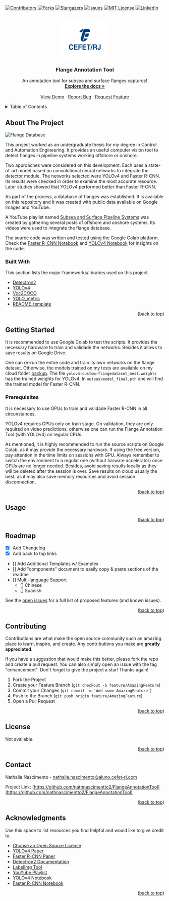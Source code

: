<div id="top"></div>

[![Contributors][contributors-shield]][contributors-url]
[![Forks][forks-shield]][forks-url]
[![Stargazers][stars-shield]][stars-url]
[![Issues][issues-shield]][issues-url]
[![MIT License][license-shield]][license-url]
[![LinkedIn][linkedin-shield]][linkedin-url]



<!-- PROJECT LOGO -->
<br />
<div align="center">
  <a href="https://github.com/nathnascimentto2/FlangeAnnotationTool">
    <img src="images/logo.png" alt="Logo" width="150" height="120">
  </a>
  <h3 align="center">Flange Annotation Tool</h3>
  <p align="center">
    An annotation tool for subsea and surface flanges captures!
    <br />
    <a href="https://github.com/nathnascimentto2/FlangeAnnotationTool"><strong>Explore the docs »</strong></a>
    <br />
    <br />
    <a href="https://github.com/nathnascimentto2/FlangeAnnotationTool">View Demo</a>
    ·
    <a href="https://github.com/nathnascimentto2/FlangeAnnotationTool/issues">Report Bug</a>
    ·
    <a href="https://github.com/nathnascimentto2/FlangeAnnotationTool/issues">Request Feature</a>
  </p>
</div>



<!-- TABLE OF CONTENTS -->
<details>
  <summary>Table of Contents</summary>
  <ol>
    <li>
      <a href="#about-the-project">About The Project</a>
      <ul>
        <li><a href="#built-with">Built With</a></li>
      </ul>
    </li>
    <li>
      <a href="#getting-started">Getting Started</a>
      <ul>
        <li><a href="#prerequisites">Prerequisites</a></li>
      </ul>
    </li>
    <li><a href="#usage">Usage</a></li>
    <li><a href="#roadmap">Roadmap</a></li>
    <li><a href="#contributing">Contributing</a></li>
    <li><a href="#license">License</a></li>
    <li><a href="#contact">Contact</a></li>
    <li><a href="#acknowledgments">Acknowledgments</a></li>
  </ol>
</details>



<!-- ABOUT THE PROJECT -->
## About The Project

![Flange Database](https://github.com/nathnascimentto2/FlangeAnnotationTool/blob/04491023bcb824a3a820b4071281bc18edcde97f/images/yolo_results2.png)

This project worked as an undergraduate thesis for my degree in Control and Automation Engineering. 
It provides an useful computer vision tool to detect flanges in pipeline systems working offshore or onshore.  

Two approaches were considered on this development. Each uses a state-of-art model based on convolutional neural networks to integrate the detector module.
The networks selected were YOLOv4 and Faster R-CNN. Its results were checked in order to examine the most accurate resource. Later studies showed that
YOLOv4 performed better than Faster R-CNN.

As part of the process, a database of flanges was established. It is available on this repository and it was created with public data available on
Google Images and YouTube. 

A YouTube playlist named [Subsea and Surface Pipeline Systems](https://youtube.com/playlist?list=PLvofOEUnfw04W3652VkIUcnI6nQmN-eHq) was created by 
gathering several posts of offshore and onshore systems. Its videos were used to integrate the flange database.  

The source code was written and tested using the Google Colab platform. Check the [Faster R-CNN Notebook](https://colab.research.google.com/drive/1c7it7KI6pfGZVyU_YjMEuu0yIg_L7TH7?usp=sharing)
and [YOLOv4 Notebook](https://colab.research.google.com/drive/1pbTgUA7atxhPZpb3T8W_7Qp2ncpIAKqb?usp=sharing) for insights on the code.

### Built With

This section lists the major frameworks/libraries used on this project. 

* [Detectron2](https://github.com/facebookresearch/detectron2)
* [YOLOv4](https://github.com/AlexeyAB/darknet)
* [Voc2COCO](https://github.com/roboflow-ai/voc2coco)
* [YOLO_metric](https://github.com/whynotw/YOLO_metric)
* [README_template](https://github.com/othneildrew/Best-README-Template)

<p align="right">(<a href="#top">back to top</a>)</p>


<!-- GETTING STARTED -->
## Getting Started

It is recommended to use Google Colab to test the scripts. It provides the necessary hardware to train and validade the networks. 
Besides it allows to save results on Google Drive.

One can re-run the entire code and train its own networks on the flange dataset. Otherwise, the models trained on my tests are available on 
my cloud folder [backup](https://drive.google.com/drive/folders/1dTAhuHgrRmxiJumfFThHo4h2s6LVdghS?usp=sharing). 
The file `yolov4-custom-flangedataset_best.weights` has the trained weights for YOLOv4. In `outpus\model_final.pth` one will find the trained model for Faster R-CNN.

### Prerequisites

It is necessary to use GPUs to train and validade Faster R-CNN in all circunstances. 

YOLOv4 requires GPUs only on train stage. On validation, they are only required on video predictions, otherwise one can run the Flange Annotation Tool (with YOLOv4) 
on regular CPUs.

As mentioned, it is highly recommended to run the source scripts on Google Colab, as it may provide the necessary hardware. If using the free version, pay attention in the time limits on sessions with GPU. Always remember to switch the environment to a regular one (without harware accelerator) once GPUs are no longer needed. 
Besides, avoid saving results locally as they will be deleted after the session is over. Save results on cloud usually the best, as it may also save memory resources 
and avoid session disconnection.

<p align="right">(<a href="#top">back to top</a>)</p>



<!-- USAGE EXAMPLES -->
## Usage


<p align="right">(<a href="#top">back to top</a>)</p>



<!-- ROADMAP -->
## Roadmap

- [x] Add Changelog
- [x] Add back to top links
- [] Add Additional Templates w/ Examples
- [] Add "components" document to easily copy & paste sections of the readme
- [] Multi-language Support
    - [] Chinese
    - [] Spanish

See the [open issues](https://github.com/nathnascimentto2/FlangeAnnotationTool/issues) for a full list of proposed features (and known issues).

<p align="right">(<a href="#top">back to top</a>)</p>



<!-- CONTRIBUTING -->
## Contributing

Contributions are what make the open source community such an amazing place to learn, inspire, and create. Any contributions you make are **greatly appreciated**.

If you have a suggestion that would make this better, please fork the repo and create a pull request. You can also simply open an issue with the tag "enhancement".
Don't forget to give the project a star! Thanks again!

1. Fork the Project
2. Create your Feature Branch (`git checkout -b feature/AmazingFeature`)
3. Commit your Changes (`git commit -m 'Add some AmazingFeature'`)
4. Push to the Branch (`git push origin feature/AmazingFeature`)
5. Open a Pull Request

<p align="right">(<a href="#top">back to top</a>)</p>



<!-- LICENSE -->
## License

Not available.

<p align="right">(<a href="#top">back to top</a>)</p>



<!-- CONTACT -->
## Contact

Nathalia Nascimento - nathalia.nascimento@aluno.cefet-rj.com

Project Link: [https://github.com/nathnascimentto2/FlangeAnnotationTool](https://github.com/nathnascimentto2/FlangeAnnotationTool)

<p align="right">(<a href="#top">back to top</a>)</p>



<!-- ACKNOWLEDGMENTS -->
## Acknowledgments

Use this space to list resources you find helpful and would like to give credit to.

* [Choose an Open Source License](https://choosealicense.com)
* [YOLOv4 Paper](https://arxiv.org/abs/2004.10934)
* [Faster R-CNN Paper](https://arxiv.org/abs/1506.01497)
* [Detectron2 Documentation](https://detectron2.readthedocs.io/en/latest/)
* [LabelImg Tool](https://github.com/tzutalin/labelImg)
* [YouYube Playlist](https://youtube.com/playlist?list=PLvofOEUnfw04W3652VkIUcnI6nQmN-eHq)
* [YOLOv4 Notebook](https://colab.research.google.com/drive/1pbTgUA7atxhPZpb3T8W_7Qp2ncpIAKqb?usp=sharing)
* [Faster R-CNN Notebook](https://colab.research.google.com/drive/1c7it7KI6pfGZVyU_YjMEuu0yIg_L7TH7?usp=sharing)

<p align="right">(<a href="#top">back to top</a>)</p>



<!-- MARKDOWN LINKS & IMAGES -->
<!-- https://www.markdownguide.org/basic-syntax/#reference-style-links -->
[contributors-shield]: https://img.shields.io/github/contributors/nathnascimentto2/FlangeAnnotationTool.svg?style=for-the-badge
[contributors-url]: https://github.com/nathnascimentto2/FlangeAnnotationTool/graphs/contributors
[forks-shield]: https://img.shields.io/github/forks/nathnascimentto2/FlangeAnnotationTool.svg?style=for-the-badge
[forks-url]: https://github.com/nathnascimentto2/FlangeAnnotationTool/network/members
[stars-shield]: https://img.shields.io/github/stars/nathnascimentto2/FlangeAnnotationTool.svg?style=for-the-badge
[stars-url]: https://github.com/nathnascimentto2/FlangeAnnotationTool/stargazers
[issues-shield]: https://img.shields.io/github/issues/nathnascimentto2/FlangeAnnotationTool.svg?style=for-the-badge
[issues-url]: https://github.com/nathnascimentto2/FlangeAnnotationTool/issues
[license-shield]: https://img.shields.io/github/license/nathnascimentto2/FlangeAnnotationTool.svg?style=for-the-badge
[license-url]: https://github.com/nathnascimentto2/FlangeAnnotationTool/blob/master/LICENSE.txt
[linkedin-shield]: https://img.shields.io/badge/-LinkedIn-black.svg?style=for-the-badge&logo=linkedin&colorB=555
[linkedin-url]: https://www.linkedin.com/in/nathalia-nascimento-841b22108/
[product-screenshot]: images/screenshot.png
